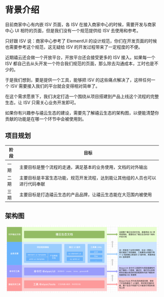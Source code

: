 # 背景介绍

目前商家中心有内嵌 ISV 页面，各 ISV 在接入商家中心的时候，需要开发与商家中心 UI 相符的页面，但是我们没有一个规范提供给 ISV 去使用和参考。

只好跟 ISV 说：商家中心参考了 ElementUI 的设计规范，你们在开发页面的时候也需要参考这个规范，这无疑给 ISV 的开发过程带来了一定程度的不便。

近期禧云还会做一个开放平台，开放平台还会接受更多的 ISV 接入。如果每一个 ISV 都自己去从头开发一个符合我们规范的页面，那么除去沟通成本，工时也是不少的。

于是我们想到，要是提供一个工具，能够把 ISV 的这些痛点解决了，这样任何一个 ISV 需要接入我们的平台就会变得相对简单了。

在这个需求愿景下，我们决定打造一个围绕从项目搭建到产品上线这个流程的完整生态，让 ISV 只需关心业务开发即可。

如果你有兴趣参与禧云生态的建设，需要先了解禧云生态的架构图，以便能清楚你贡献的功能是在哪一个环节中会被使用到。

## 项目规划

|阶段|目标|
|--|--|
|一期|主要目标是整个流程的走通，满足基本的业务使用，文档的对外输出|
|二期|主要目标是丰富生态功能，规范开发流程，达到能让其他组的人员也可以进行代码奉献|
|三期|主要目标是打造禧云生态的产品品牌，让禧云生态能在大范围内被使用|

## 架构图

![架构图](../guide/pics/structure.png)

